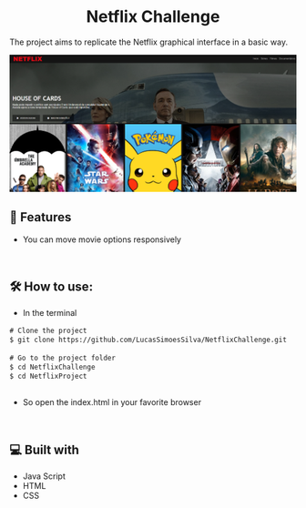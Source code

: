 <h1 align="center" id="title">Netflix Challenge</h1>

<p id="description">The project aims to replicate the Netflix graphical interface in a basic way.</p>

![alt text](/img/Demo.png)
</br>
<h2>🧐 Features</h2>

*   You can move movie options responsively
</br>
<h2>🛠️ How to use:</h2>

- In the terminal
```
# Clone the project
$ git clone https://github.com/LucasSimoesSilva/NetflixChallenge.git

# Go to the project folder
$ cd NetflixChallenge
$ cd NetflixProject
    
```

- So open the index.html in your favorite browser
</br>  
<h2>💻 Built with</h2>

*   Java Script
*   HTML
*   CSS
